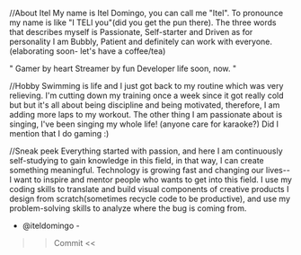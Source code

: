 



//About Itel
My name is Itel Domingo, you can call me "Itel". To pronounce my name is like "I TELl you"(did you get the pun there).
The three words that describes myself is Passionate, Self-starter and Driven as for personality I am Bubbly, Patient and definitely can work with everyone.
(elaborating soon- let's have a coffee/tea)

" Gamer by heart
    Streamer by fun
        Developer life soon, now. "

//Hobby
Swimming is life and I just got back to my routine which was very relieving. I'm cutting down my training once a week since it got really cold but
but it's all about being discipline and being motivated, therefore, I am adding more laps to my workout. 
The other thing I am passionate about is singing, I've been singing my whole life!
(anyone care for karaoke?) Did I mention that I do gaming :) 


//Sneak peek 
Everything started with passion, and here I am continuously self-studying to gain knowledge in this field, in that way, I can create something meaningful. 
Technology is growing fast and changing our lives-- I want to inspire and mentor people who wants to get into this field. 
I use my coding skills to translate and build visual components of creative products I design from scratch(sometimes recycle code to be productive), 
and use my problem-solving skills to analyze where the bug is coming from.

- @iteldomingo -
>> Commit <<